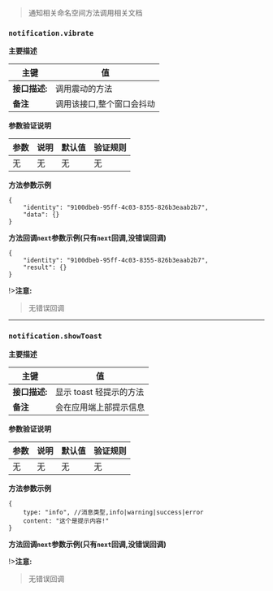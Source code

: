> 通知相关命名空间方法调用相关文档

### `notification.vibrate`

**主要描述**

| 主键          | 值                        |
| ------------- | ------------------------- |
| **接口描述:** | 调用震动的方法            |
| **备注**      | 调用该接口,整个窗口会抖动 |

**参数验证说明**

| 参数 | 说明 | 默认值 | 验证规则 |
| ---- | ---- | ------ | -------- |
| 无   | 无   | 无     | 无       |

**方法参数示例**

```
{
    "identity": "9100dbeb-95ff-4c03-8355-826b3eaab2b7",
    "data": {}
}

```

**方法回调`next`参数示例(只有`next`回调,没错误回调)**

```
{
    "identity": "9100dbeb-95ff-4c03-8355-826b3eaab2b7",
    "result": {}
}
```

!>**注意:**

> 无错误回调

---

### `notification.showToast`

**主要描述**

| 主键          | 值                      |
| ------------- | ----------------------- |
| **接口描述:** | 显示 toast 轻提示的方法 |
| **备注**      | 会在应用端上部提示信息  |

**参数验证说明**

| 参数 | 说明 | 默认值 | 验证规则 |
| ---- | ---- | ------ | -------- |
| 无   | 无   | 无     | 无       |

**方法参数示例**

```
{
    type: "info", //消息类型,info|warning|success|error
    content: "这个是提示内容!"
}

```

**方法回调`next`参数示例(只有`next`回调,没错误回调)**

!>**注意:**

> 无错误回调
